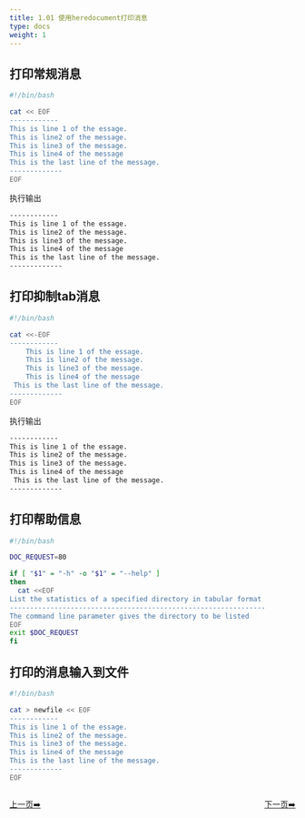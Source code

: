 ```yaml
---
title: 1.01 使用heredocument打印消息
type: docs
weight: 1
---
```


## 打印常规消息
```bash
#!/bin/bash

cat << EOF
------------
This is line 1 of the essage.
This is line2 of the message.
This is line3 of the message.
This is line4 of the message
This is the last line of the message.
-------------
EOF
```   
执行输出    
```bash
------------
This is line 1 of the essage.
This is line2 of the message.
This is line3 of the message.
This is line4 of the message
This is the last line of the message.
-------------
```   

## 打印抑制tab消息   
```bash
#!/bin/bash

cat <<-EOF
------------
	This is line 1 of the essage.
	This is line2 of the message.
	This is line3 of the message.
	This is line4 of the message
 This is the last line of the message.
-------------
EOF
```   
执行输出    
```bash
------------
This is line 1 of the essage.
This is line2 of the message.
This is line3 of the message.
This is line4 of the message
 This is the last line of the message.
-------------
```   

## 打印帮助信息   
```bash
#!/bin/bash

DOC_REQUEST=80

if [ "$1" = "-h" -o "$1" = "--help" ]
then
  cat <<EOF
List the statistics of a specified directory in tabular format
---------------------------------------------------------------
The command line parameter gives the directory to be listed
EOF
exit $DOC_REQUEST
fi
```   

## 打印的消息输入到文件   
```bash
#!/bin/bash

cat > newfile << EOF
------------
This is line 1 of the essage.
This is line2 of the message.
This is line3 of the message.
This is line4 of the message
This is the last line of the message.
-------------
EOF
```   



<div style="display: flex;justify-content: space-between;align-items: center;">
<p><a href="https://books.linuxwt.com/linuxwtabs/ChapterSix">上一页➡️</a></p>
<p><a href="https://books.linuxwt.com/linuxwtabs/ChapterFive/Chongdingxiang2">下一页➡️</a></p>
</div>
